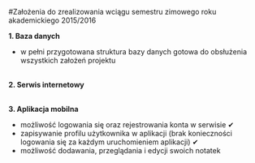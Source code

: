 #Założenia do zrealizowania wciągu semestru zimowego roku akademickiego 2015/2016

<b>1. Baza danych</b><br />
  - w pełni przygotowana struktura bazy danych gotowa do obsłużenia wszystkich założeń projektu<br /><br />
  
<b>2. Serwis internetowy</b><br /><br />

<b>3. Aplikacja mobilna </b><br />
  - możliwość logowania się oraz rejestrowania konta w serwisie ✔<br />
  - zapisywanie profilu użytkownika w aplikacji (brak konieczności logowania się za każdym uruchomieniem aplikacji) ✔<br />
  - możliwość dodawania, przeglądania i edycji swoich notatek<br />


